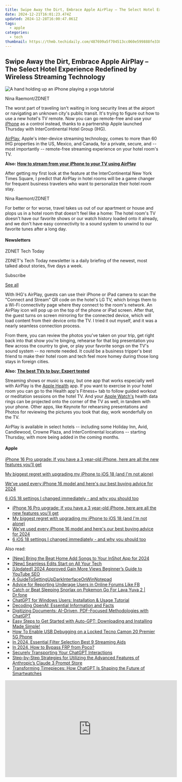 ```yaml
---
title: Swipe Away the Dirt, Embrace Apple AirPlay – The Select Hotel Experience Redefined by Wireless Streaming Technology
date: 2024-12-21T16:01:23.474Z
updated: 2024-12-28T16:00:47.061Z
tags:
  - apple
categories:
  - tech
thumbnail: https://thmb.techidaily.com/487699a5f704513cc060e599888fe3388aa559fd705b1d25ac57b2447ed383c5.jpg
---
```


## Swipe Away the Dirt, Embrace Apple AirPlay – The Select Hotel Experience Redefined by Wireless Streaming Technology

![A hand holding up an iPhone playing a yoga tutorial](https://www.zdnet.com/a/img/resize/0c6777aeeef2e4397bb5c8f97d5769ccf1ed119f/2024/04/18/3bd86689-b7b5-4eac-87d3-d5c8fdbc1698/img-9316.jpg?auto=webp&width=1280)

Nina Raemont/ZDNET

The worst part of traveling isn't waiting in long security lines at the airport or navigating an unknown city's public transit. It's trying to figure out how to use a new hotel's TV remote. Now you can go remote-free and use your [iPhone](https://www.zdnet.com/article/iphone-15-plus-review/) as a control instead, thanks to a partnership Apple launched Thursday with InterContinental Hotel Group (IHG). 

[AirPlay](https://www.zdnet.com/article/how-to-airplay-to-tv/), Apple's inter-device streaming technology, comes to more than 60 IHG properties in the US, Mexico, and Canada, for a private, secure, and -- most importantly -- remote-free streaming experience on your hotel room's TV.

**Also:** [**How to stream from your iPhone to your TV using AirPlay**](https://www.zdnet.com/article/how-to-airplay-to-tv/)

After getting my first look at the feature at the InterContinental New York Times Square, I predict that AirPlay in hotel rooms will be a game changer for frequent business travelers who want to personalize their hotel room stay.

Nina Raemont/ZDNET

For better or for worse, travel takes us out of our apartment or house and plops us in a hotel room that doesn't feel like a home: The hotel room's TV doesn't have our favorite shows or our watch history loaded onto it already, and we don't have easy connectivity to a sound system to unwind to our favorite tunes after a long day. 

#### Newsletters

ZDNET Tech Today

ZDNET's Tech Today newsletter is a daily briefing of the newest, most talked about stories, five days a week.

 Subscribe

[See all](https://www.zdnet.com/newsletters/)

With IHG's AirPlay, guests can use their iPhone or iPad camera to scan the "Connect and Stream" QR code on the hotel's LG TV, which brings them to a Wi-Fi connectivity page where they connect to the room's network. An AirPlay icon will pop up on the top of the phone or iPad screen. After that, the guest turns on screen mirroring for the connected device, which will load content from their device onto the TV. I tried it out myself, and it was a nearly seamless connection process. 

From there, you can review the photos you've taken on your trip, get right back into that show you're binging, rehearse for that big presentation you flew across the country to give, or play your favorite songs on the TV's sound system -- no remote needed. It could be a business tripper's best friend to make their hotel room and tech feel more homey during those long stays in foreign cities. 

**Also:** [**The best TVs to buy: Expert tested**](https://www.zdnet.com/home-and-office/home-entertainment/best-tv/)

Streaming shows or music is easy, but one app that works especially well with AirPlay is the [Apple Health](https://www.zdnet.com/article/10-ways-apple-plans-to-revolutionize-health-tracking-according-to-a-report/) app. If you want to exercise in your hotel room you can go to the Health app's Fitness+ tab to follow guided workout or meditation sessions on the hotel TV. And your [Apple Watch's](https://www.zdnet.com/article/best-apple-watch/) health data rings can be projected onto the corner of the TV as well, in tandem with your phone. Other apps, like Keynote for rehearsing presentations and Photos for reviewing the pictures you took that day, work wonderfully on the TV. 

AirPlay is available in select hotels -- including some Holiday Inn, Avid, Candlewood, Crowne Plaza, and InterContinental locations -- starting Thursday, with more being added in the coming months. 

#### Apple

[iPhone 16 Pro upgrade: If you have a 3 year-old iPhone, here are all the new features you'll get](https://www.zdnet.com/article/iphone-16-pro-and-pro-max-hands-on/ "iPhone 16 Pro upgrade: If you have a 3 year-old iPhone, here are all the new features you'll get")

[My biggest regret with upgrading my iPhone to iOS 18 (and I'm not alone)](https://www.zdnet.com/article/my-biggest-regret-with-upgrading-my-iphone-to-ios-18-and-im-not-alone/ "My biggest regret with upgrading my iPhone to iOS 18 (and I'm not alone)")

[We've used every iPhone 16 model and here's our best buying advice for 2024](https://www.zdnet.com/article/iphone-16-pro-max-buying-advice-2024/ "We've used every iPhone 16 model and here's our best buying advice for 2024")

[6 iOS 18 settings I changed immediately - and why you should too](https://www.zdnet.com/article/6-ios-18-settings-i-changed-immediately-and-why-you-should-too/ "6 iOS 18 settings I changed immediately - and why you should too")

* [iPhone 16 Pro upgrade: If you have a 3 year-old iPhone, here are all the new features you'll get](https://www.zdnet.com/article/iphone-16-pro-and-pro-max-hands-on/ "iPhone 16 Pro upgrade: If you have a 3 year-old iPhone, here are all the new features you'll get")
* [My biggest regret with upgrading my iPhone to iOS 18 (and I'm not alone)](https://www.zdnet.com/article/my-biggest-regret-with-upgrading-my-iphone-to-ios-18-and-im-not-alone/ "My biggest regret with upgrading my iPhone to iOS 18 (and I'm not alone)")
* [We've used every iPhone 16 model and here's our best buying advice for 2024](https://www.zdnet.com/article/iphone-16-pro-max-buying-advice-2024/ "We've used every iPhone 16 model and here's our best buying advice for 2024")
* [6 iOS 18 settings I changed immediately - and why you should too](https://www.zdnet.com/article/6-ios-18-settings-i-changed-immediately-and-why-you-should-too/ "6 iOS 18 settings I changed immediately - and why you should too")

<ins class="adsbygoogle"
     style="display:block"
     data-ad-format="autorelaxed"
     data-ad-client="ca-pub-7571918770474297"
     data-ad-slot="1223367746"></ins>

<ins class="adsbygoogle"
     style="display:block"
     data-ad-client="ca-pub-7571918770474297"
     data-ad-slot="8358498916"
     data-ad-format="auto"
     data-full-width-responsive="true"></ins>

<span class="atpl-alsoreadstyle">Also read:</span>
<div><ul>
<li><a href="https://fox-http.techidaily.com/new-bring-the-beat-home-add-songs-to-your-inshot-app-for-2024/"><u>[New] Bring the Beat Home Add Songs to Your InShot App for 2024</u></a></li>
<li><a href="https://extra-skills.techidaily.com/new-seamless-edits-start-on-all-your-tech/"><u>[New] Seamless Edits Start on All Your Tech</u></a></li>
<li><a href="https://eaxpv-info.techidaily.com/updated-2024-approved-gain-more-views-beginners-guide-to-youtube-seo/"><u>[Updated] 2024 Approved Gain More Views Beginner’s Guide to YouTube SEO</u></a></li>
<li><a href="https://win11-tips.techidaily.com/a-guidetosettingupdarkinterfaceonwinnotepad/"><u>A GuideToSettingUpDarkInterfaceOnWinNotepad</u></a></li>
<li><a href="https://facebook.techidaily.com/advice-for-reporting-underage-users-in-online-forums-like-fb/"><u>Advice for Reporting Underage Users in Online Forums Like FB</u></a></li>
<li><a href="https://android-pokemon-go.techidaily.com/catch-or-beat-sleeping-snorlax-on-pokemon-go-for-lava-yuva-2-drfone-by-drfone-virtual-android/"><u>Catch or Beat Sleeping Snorlax on Pokemon Go For Lava Yuva 2 | Dr.fone</u></a></li>
<li><a href="https://tech-haven.techidaily.com/chatgpt-for-windows-users-installation-and-usage-tutorial/"><u>ChatGPT for Windows Users: Installation & Usage Tutorial</u></a></li>
<li><a href="https://tech-haven.techidaily.com/decoding-openai-essential-information-and-facts/"><u>Decoding OpenAI: Essential Information and Facts</u></a></li>
<li><a href="https://tech-haven.techidaily.com/digitizing-documents-ai-driven-pdf-focused-methodologies-with-chatgpt/"><u>Digitizing Documents: AI-Driven, PDF-Focused Methodologies with ChatGPT</u></a></li>
<li><a href="https://tech-haven.techidaily.com/easy-steps-to-get-started-with-auto-gpt-downloading-and-installing-made-simple/"><u>Easy Steps to Get Started with Auto-GPT: Downloading and Installing Made Simple!</u></a></li>
<li><a href="https://unlock-android.techidaily.com/how-to-enable-usb-debugging-on-a-locked-tecno-camon-20-premier-5g-phone-by-drfone-android/"><u>How To Enable USB Debugging on a Locked Tecno Camon 20 Premier 5G Phone</u></a></li>
<li><a href="https://article-posts.techidaily.com/in-2024-essential-filter-selection-best-9-streaming-aids/"><u>In 2024, Essential Filter Selection Best 9 Streaming Aids</u></a></li>
<li><a href="https://android-frp.techidaily.com/in-2024-how-to-bypass-frp-from-poco-by-drfone-android/"><u>In 2024, How to Bypass FRP from Poco?</u></a></li>
<li><a href="https://tech-haven.techidaily.com/securely-transporting-your-chatgpt-interactions/"><u>Securely Transporting Your ChatGPT Interactions</u></a></li>
<li><a href="https://tech-haven.techidaily.com/step-by-step-strategies-for-utilizing-the-advanced-features-of-anthropics-claude-3-prompt-store/"><u>Step-by-Step Strategies for Utilizing the Advanced Features of Anthropic’s Claude 3 Prompt Store</u></a></li>
<li><a href="https://tech-haven.techidaily.com/transforming-timepieces-how-chatgpt-is-shaping-the-future-of-smartwatches/"><u>Transforming Timepieces: How ChatGPT Is Shaping the Future of Smartwatches</u></a></li>
</ul></div>

<!-- affiliate ads begin -->
<iframe width="560" height="315" src="https://www.youtube.com/embed/May-pLCUkEA?si=PGlcFZAlsp3S3beI" title="YouTube video player" frameborder="0" allow="accelerometer; autoplay; clipboard-write; encrypted-media; gyroscope; picture-in-picture; web-share" referrerpolicy="strict-origin-when-cross-origin" allowfullscreen></iframe>
<!-- affiliate ads end -->

